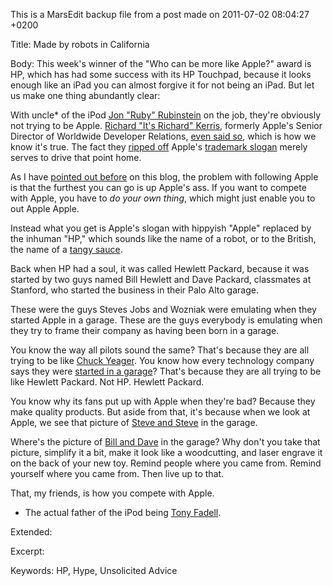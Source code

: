This is a MarsEdit backup file from a post made on 2011-07-02 08:04:27 +0200

Title:
Made by robots in California

Body:
This week's winner of the "Who can be more like Apple?" award is HP, which has had some success with its HP Touchpad, because it looks enough like an iPad you can almost forgive it for not being an iPad. But let us make one thing abundantly clear:

With uncle* of the iPod <a href="http://en.wikipedia.org/wiki/Jon_Rubinstein">Jon "Ruby" Rubinstein</a> on the job, they're obviously not trying to be Apple. <a href="http://www.linkedin.com/in/rkerris">Richard "It's Richard" Kerris</a>, formerly Apple's Senior Director of Worldwide Developer Relations, <a href="http://www.loopinsight.com/2011/06/30/interview-hp-says-apple-is-not-touchpads-target/">even said so</a>, which is how we know it's true. The fact they <a href="http://instagr.am/p/Gu1ID/">ripped off</a> Apple's <a href="http://blogs.pcmag.com/miller/assets_c/2011/03/ipad%202%20back-thumb-450x200-21871.jpg">trademark slogan</a> merely serves to drive that point home.

As I have <a href="http://mur.mu.rs/?p=96">pointed out before</a> on this blog, the problem with following Apple is that the furthest you can go is up Apple's ass. If you want to compete with Apple, you have to <i>do your own thing</i>, which might just enable you to out Apple Apple.

Instead what you get is Apple's slogan with hippyish "Apple" replaced by the inhuman "HP," which sounds like the name of a robot, or to the British, the name of a <a href="http://en.wikipedia.org/wiki/HP_Sauce">tangy sauce</a>.

Back when HP had a soul, it was called Hewlett Packard, because it was started by two guys named Bill Hewlett and Dave Packard, classmates at Stanford, who started the business in their Palo Alto garage.

These were the guys Steves Jobs and Wozniak were emulating when they started Apple in a garage. These are the guys everybody is emulating when they try to frame their company as having been born in a garage.

You know the way all pilots sound the same? That's because they are all trying to be like <a href="http://en.wikipedia.org/wiki/Chuck_Yeager">Chuck Yeager</a>. You know how every technology company says they were <a href="http://www.thisamericanlife.org/radio-archives/episode/383/origin-story?act=0">started in a garage</a>? That's because they are all trying to be like Hewlett Packard. Not HP. Hewlett Packard.

You know why its fans put up with Apple when they're bad? Because they make quality products. But aside from that, it's because when we look at Apple, we see that picture of <a href="http://www.512memo.com/wp-content/uploads/2008/09/steve-jobs-steve-wozniak-in-garage5.jpg">Steve and Steve</a> in the garage.

Where's the picture of <a href="http://www.boerner.net/jboerner/wp-content/uploads/2009/10/HewlettandPackard_1945.gif">Bill and Dave</a> in the garage? Why don't you take that picture, simplify it a bit, make it look like a woodcutting, and laser engrave it on the back of your new toy. Remind people where you came from. Remind yourself where you came from. Then live up to that.

That, my friends, is how you compete with Apple.

* The actual father of the iPod being <a href="http://en.wikipedia.org/wiki/Tony_Fadell">Tony Fadell</a>.

Extended:


Excerpt:


Keywords:
HP, Hype, Unsolicited Advice